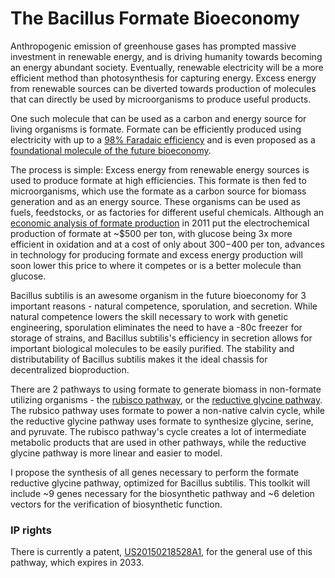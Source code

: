 # The Bacillus Formate Bioeconomy

Anthropogenic emission of greenhouse gases has prompted massive investment in renewable energy, and is driving humanity towards becoming an energy abundant society. Eventually, renewable electricity will be a more efficient method than photosynthesis for capturing energy. Excess energy from renewable sources can be diverted towards production of molecules that can directly be used by microorganisms to produce useful products. 

One such molecule that can be used as a carbon and energy source for living organisms is formate. Formate can be efficiently produced using electricity with up to a [98% Faradaic efficiency](https://doi.org/10.1021/jacs.0c00122) and is even proposed as a [foundational molecule of the future bioeconomy](https://doi.org/10.1016/j.cbpa.2016.07.005).

The process is simple: Excess energy from renewable energy sources is used to produce formate at high efficiencies. This formate is then fed to microorganisms, which use the formate as a carbon source for biomass generation and as an energy source. These organisms can be used as fuels, feedstocks, or as factories for different useful chemicals. Although an [economic analysis of formate production](https://doi.org/10.1002/cssc.201100220) in 2011 put the electrochemical production of formate at ~$500 per ton, with glucose being 3x more efficient in oxidation and at a cost of only about $300-$400 per ton, advances in technology for producing formate and excess energy production will soon lower this price to where it competes or is a better molecule than glucose. 

Bacillus subtilis is an awesome organism in the future bioeconomy for 3 important reasons - natural competence, sporulation, and secretion. While natural competence lowers the skill necessary to work with genetic engineering, sporulation eliminates the need to have a -80c freezer for storage of strains, and Bacillus subtilis's efficiency in secretion allows for important biological molecules to be easily purified. The stability and distributability of Bacillus subtilis makes it the ideal chassis for decentralized bioproduction. 

There are 2 pathways to using formate to generate biomass in non-formate utilizing organisms - the [rubisco pathway](https://doi.org/10.1016/j.cell.2019.11.009), or the [reductive glycine pathway](https://doi.org/10.1038/s41589-020-0473-5). The rubsico pathway uses formate to power a non-native calvin cycle, while the reductive glycine pathway uses formate to synthesize glycine, serine, and pyruvate. The rubisco pathway's cycle creates a lot of intermediate metabolic products that are used in other pathways, while the reductive glycine pathway is more linear and easier to model. 

I propose the synthesis of all genes necessary to perform the formate reductive glycine pathway, optimized for Bacillus subtilis. This toolkit will include ~9 genes necessary for the biosynthetic pathway and ~6 deletion vectors for the verification of biosynthetic function. 

### IP rights
There is currently a patent, [US20150218528A1](https://patents.google.com/patent/US20150218528A1/en), for the general use of this pathway, which expires in 2033. 
